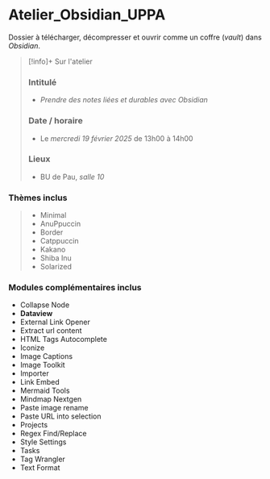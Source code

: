 # Atelier_Obsidian_UPPA

Dossier à télécharger, décompresser et ouvrir comme un coffre (*vault*) dans *Obsidian*.


> [!info]+ Sur l'atelier
> 
> ### Intitulé
> 
> - _Prendre des notes liées et durables avec Obsidian_
> 
> ### Date / horaire
> 
> - Le _mercredi 19 février 2025_ de 13h00 à 14h00
> 
> ### Lieux
> 
> - BU de Pau, _salle 10_


### Thèmes inclus 

> - Minimal
> - AnuPpuccin
> - Border
> - Catppuccin
> - Kakano
> - Shiba Inu
> - Solarized
> 


### Modules complémentaires inclus

- Collapse Node
- **Dataview**
- External Link Opener
- Extract url content
- HTML Tags Autocomplete
- Iconize
- Image Captions
- Image Toolkit
- Importer
- Link Embed
- Mermaid Tools
- Mindmap Nextgen
- Paste image rename
- Paste URL into selection
- Projects
- Regex Find/Replace
- Style Settings
- Tasks
- Tag Wrangler
- Text Format



